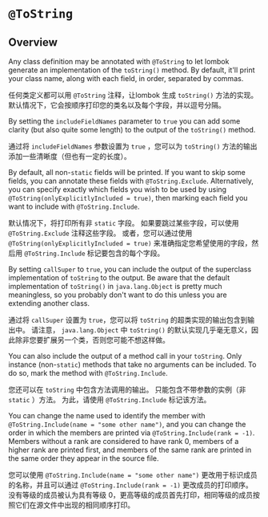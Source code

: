 # `@ToString`

## Overview


Any class definition may be annotated with `@ToString` to let lombok generate an implementation of the `toString()` method. 
By default, it'll print your class name, along with each field, in order, separated by commas.


任何类定义都可以用 `@ToString` 注释，让lombok 生成 `toString()` 方法的实现。
默认情况下，它会按顺序打印您的类名以及每个字段，并以逗号分隔。


By setting the `includeFieldNames` parameter to `true` you can add some clarity (but also quite some length) to the output of the `toString()` method.


通过将 `includeFieldNames` 参数设置为 `true` ，您可以为 `toString()` 方法的输出添加一些清晰度（但也有一定的长度）。


By default, all non-`static` fields will be printed. 
If you want to skip some fields, you can annotate these fields with `@ToString.Exclude`. 
Alternatively, you can specify exactly which fields you wish to be used by using `@ToString(onlyExplicitlyIncluded = true)`, then marking each field you want to include with `@ToString.Include`.


默认情况下，将打印所有非 `static` 字段。
如果要跳过某些字段，可以使用`@ToString.Exclude` 注释这些字段。
或者，您可以通过使用 `@ToString(onlyExplicitlyIncluded = true)` 来准确指定您希望使用的字段，然后用 `@ToString.Include` 标记要包含的每个字段。


By setting `callSuper` to `true`, you can include the output of the superclass implementation of `toString` to the output. 
Be aware that the default implementation of `toString()` in `java.lang.Object` is pretty much meaningless, so you probably don't want to do this unless you are extending another class.


通过将 `callSuper` 设置为 `true`，您可以将 `toString` 的超类实现的输出包含到输出中。
请注意， `java.lang.Object` 中 `toString()` 的默认实现几乎毫无意义，因此除非您要扩展另一个类，否则您可能不想这样做。


You can also include the output of a method call in your `toString`. 
Only instance (non-`static`) methods that take no arguments can be included. 
To do so, mark the method with `@ToString.Include`.


您还可以在 `toString` 中包含方法调用的输出。
只能包含不带参数的实例（非 `static` ）方法。
为此，请使用 `@ToString.Include` 标记该方法。


You can change the name used to identify the member with `@ToString.Include(name = "some other name")`, and you can change the order in which the members are printed via `@ToString.Include(rank = -1)`. 
Members without a rank are considered to have rank 0, members of a higher rank are printed first, and members of the same rank are printed in the same order they appear in the source file.


您可以使用 `@ToString.Include(name = "some other name")` 更改用于标识成员的名称，并且可以通过  `@ToString.Include(rank = -1)` 更改成员的打印顺序。
没有等级的成员被认为具有等级 0，更高等级的成员首先打印，相同等级的成员按照它们在源文件中出现的相同顺序打印。
